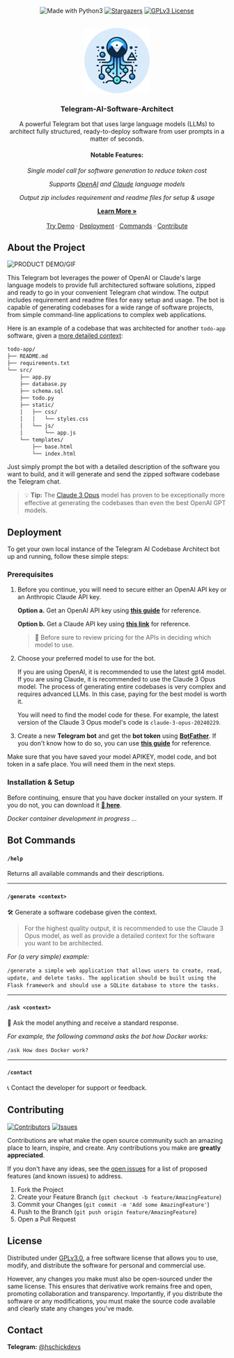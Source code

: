 <p align="center">
  <img src="https://img.shields.io/badge/Made%20with-Python3-yellow?style=for-the-badge" alt="Made with Python3" />
  <a href="https://github.com/hschickdevs/Telegram-AI-Software-Architect/stargazers"><img src="https://img.shields.io/github/stars/hschickdevs/Telegram-AI-Software-Architect.svg?style=for-the-badge&color=219ED9" alt="Stargazers" /></a>
  <a href="https://github.com/hschickdevs/Telegram-AI-Software-Architect/blob/main/LICENSE"><img src="https://img.shields.io/github/license/hschickdevs/Telegram-AI-Software-Architect.svg?style=for-the-badge&color=green" alt="GPLv3 License" /></a>
</p>

<!-- PROJECT LOGO -->
<br />
<div align="center">
  <img src="./docs/logo_circle.png" alt="Logo" width="150" height="150">

  <h3 align="center">Telegram-AI-Software-Architect</h3>

  <p align="center">
    A powerful Telegram bot that uses large language models (LLMs) to architect fully structured, ready-to-deploy software from user prompts in a matter of seconds.
    <br />
    <h4>Notable Features:</h4>
    <p>
        <i>Single model call for software generation to reduce token cost</i>
    </p>
    <p>
        <i>Supports <a href="https://platform.openai.com/docs/models/gpt-4-and-gpt-4-turbo">OpenAI</a> and <a href="https://www.anthropic.com/claude">Claude</a> language models</i>
    </p>
    <p>
        <i>Output zip includes requirement and readme files for setup & usage</i>
    </p>
    <a href="#about-the-project"><strong>Learn More »</strong></a>
    <br />
    <br />
    <a href="https://t.me/SoftwareArchitect_bot">Try Demo</a>
    ·
    <a href="#deployment">Deployment</a>
    ·
    <a href="#bot-commands">Commands</a>
    ·
    <a href="#contributing">Contribute</a>
  </p>
</div>

<!-- # Telegram-AI-Software-Architect

> 🚧 _CURRENTLY IN DEVELOPMENT ..._

 Telegram bot that uses AI to generate full software codebases from user prompts. It provides structured, ready-to-deploy software, differentiating from simple code generation by offering entire architectural solutions. Prompt the bot with a detailed description of the software you want to build, and it will generate a full codebase for your software and send the zipped code the Telegram chat.

 **Notable Features**:

 * Codebase generation is done in a single API call to save on context token cost.

 * Supports [OpenAI](https://platform.openai.com/docs/models/gpt-4-and-gpt-4-turbo) and [Claude](https://www.anthropic.com/claude) language models (_Claude performs significantly better_)

 > **Note:** Even though the Claude and OpenAI models are supported, Claude actually performs much better in this specific task. 

 ## Testing Prompts:

 `/generate basic software that allows the user to input two numbers from the command line. The output to the console should be "HELLO WORLD! Here is your number: <number>"` -->

<!-- ABOUT THE PROJECT -->
## About the Project

![PRODUCT DEMO/GIF](docs/demo.gif)

This Telegram bot leverages the power of OpenAI or Claude's large language models to provide full architectured software solutions, zipped and ready to go in your convenient Telegram chat window. The output includes requirement and readme files for easy setup and usage. The bot is capable of generating codebases for a wide range of software projects, from simple command-line applications to complex web applications. 

Here is an example of a codebase that was architected for another `todo-app` software, given a [more detailed context](./tests/message3.txt):

```
todo-app/
├── README.md
├── requirements.txt
└── src/
    ├── app.py
    ├── database.py
    ├── schema.sql
    ├── todo.py
    ├── static/
    │   ├── css/
    │   │   └── styles.css
    │   └── js/
    │       └── app.js
    └── templates/
        ├── base.html
        └── index.html
```

Just simply prompt the bot with a detailed description of the software you want to build, and it will generate and send the zipped software codebase the Telegram chat.

> 💡 **Tip:** The [Claude 3 Opus](https://www.anthropic.com/news/claude-3-family) model has proven to be exceptionally more effective at generating the codebases than even the best OpenAI GPT models.


<!-- DEPLOYMENT -->
## Deployment

To get your own local instance of the Telegram AI Codebase Architect bot up and running, follow these simple steps:

### Prerequisites

1. Before you continue, you will need to secure either an OpenAI API key or an Anthropic Claude API key.

    **Option a.** Get an OpenAI API key using [**this guide**](https://www.maisieai.com/help/how-to-get-an-openai-api-key-for-chatgpt) for reference.

    **Option b.** Get a Claude API key using [**this link**](https://console.anthropic.com/) for reference.

    > 💸 Before sure to review pricing for the APIs in deciding which model to use.

2. Choose your preferred model to use for the bot.

    If you are using OpenAI, it is recommended to use the latest gpt4 model. If you are using Claude, it is recommended to use the Claude 3 Opus model. The process of generating entire codebases is very complex and requires advanced LLMs. In this case, paying for the best model is worth it.

    You will need to find the model code for these. For example, the latest version of the Claude 3 Opus model's code is `claude-3-opus-20240229`.

2. Create a new **Telegram bot** and get the **bot token** using [**BotFather**](https://t.me/botfather). If you don't know how to do so, you can use [**this guide**](https://www.siteguarding.com/en/how-to-get-telegram-bot-api-token) for reference.

Make sure that you have saved your model APIKEY, model code, and bot token in a safe place. You will need them in the next steps. 

### Installation & Setup

Before continuing, ensure that you have docker installed on your system. If you do not, you can download it [**🔗 here**](https://www.docker.com/products/docker-desktop).

_Docker container development in progress ..._


<!-- 1. Pull the Docker image from Docker Hub:

   ```sh
   docker pull hschickdevs/telegram-translate-ai
   ```

2. Run the Docker image:

    You will need to specify your OpenAI API key and Telegram bot token as environment variables. Additionally, you can specify the GPT model to use (e.g., `gpt-3.5-turbo` or `gpt-4`, or any desired model [listed on their website](https://platform.openai.com/docs/models/continuous-model-upgrades)). You can leave the `MODEL` environment variable empty to use the default model (3.5 turbo).

    ```sh
    docker run -d --name telegram-translate-ai \
      -e OPENAI_TOKEN=<YOUR_APIKEY> \
      -e BOT_TOKEN=<YOUR_TELEGRAM_BOT_TOKEN> \
      -e MODEL=<GPT-MODEL> \
      hschickdevs/telegram-translate-ai
    ```

  3. If you want to see the logs, you can use the following command:

      ```sh
      docker logs -f telegram-translate-ai
      ```

      You can also attach to the container to see the logs in real-time:

      ```sh
      docker attach telegram-translate-ai
      ```

      If you don't see any errors, the bot should now be running! Head to your bot on Telegram and test it out. -->

<!-- USAGE EXAMPLES -->
## Bot Commands

#### `/help`

Returns all available commands and their descriptions.

___

#### `/generate <context>`

🛠️ Generate a software codebase given the context.

> For the highest quality output, it is recommended to use the Claude 3 Opus model, as well as provide a detailed context for the software you want to be architected.

_For (a very simple) example:_ 

`/generate a simple web application that allows users to create, read, update, and delete tasks. The application should be built using the Flask framework and should use a SQLite database to store the tasks.` 

___

#### `/ask <context>`

💬 Ask the model anything and receive a standard response.

_For example, the following command asks the bot how Docker works:_

`/ask How does Docker work?`

___

#### `/contact`

📞 Contact the developer for support or feedback.

<!-- CONTRIBUTING -->
## Contributing

[![Contributors][contributors-shield]][contributors-url]
[![Issues][issues-shield]][issues-url]

Contributions are what make the open source community such an amazing place to learn, inspire, and create. Any contributions you make are **greatly appreciated**.

If you don't have any ideas, see the [open issues](https://github.com/hschickdevs/Telegram-AI-Codebase-Architect/issues) for a list of proposed features (and known issues) to address.

1. Fork the Project
2. Create your Feature Branch (`git checkout -b feature/AmazingFeature`)
3. Commit your Changes (`git commit -m 'Add some AmazingFeature'`)
4. Push to the Branch (`git push origin feature/AmazingFeature`)
5. Open a Pull Request


<!-- LICENSE -->
## License

Distributed under [GPLv3.0](./LICENSE), a free software license that allows you to use, modify, and distribute the software for personal and commercial use. 

However, any changes you make must also be open-sourced under the same license. This ensures that derivative work remains free and open, promoting collaboration and transparency. Importantly, if you distribute the software or any modifications, you must make the source code available and clearly state any changes you've made.


<!-- CONTACT -->
## Contact

**Telegram:** [@hschickdevs](https://t.me/hschickdevs)

<!-- MARKDOWN LINKS & IMAGES -->
<!-- https://www.markdownguide.org/basic-syntax/#reference-style-links -->
[contributors-shield]: https://img.shields.io/github/contributors/hschickdevs/Telegram-AI-Codebase-Architect.svg?style=for-the-badge&color=blue
[contributors-url]: https://github.com/hschickdevs/Telegram-AI-Codebase-Architect/blob/main/bot/__init__.py

[issues-shield]: https://img.shields.io/github/issues/hschickdevs/Telegram-AI-Codebase-Architect?style=for-the-badge&color=red
[issues-url]: https://github.com/hschickdevs/Telegram-AI-Codebase-Architect/issues

